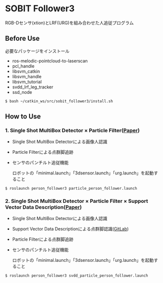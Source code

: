 # SOBIT Follower3
RGB-Dセンサ(xtion)とLRF(URG)を組み合わせた人追従プログラム

## Before Use
必要なパッケージをインストール
- ros-melodic-pointcloud-to-laserscan
- pcl_handle
- libsvm_catkin
- libsvm_handle
- libsvm_tutorial
- svdd_lrf_leg_tracker
- ssd_node

```bash
$ bash ~/catkin_ws/src/sobit_follower3/install.sh 
```

## How to Use
### 1. Single Shot MultiBox Detector × Particle Filter([Paper](doc/sdd_particle_filter_person_follower.pdf))
- Single Shot MultiBox Detectorによる画像人認識
- Particle Filterによる点群脚追跡
- センサのパンチルト追従機能

    ロボットの「minimal.launch」「3dsensor.launch」「urg.launch」を起動すること

```bash
$ roslaunch person_follower3 particle_person_follower.launch 
```

### 2. Single Shot MultiBox Detector × Particle Filter × Support Vector Data Description([Paper]())
- Single Shot MultiBox Detectorによる画像人認識
- Support Vector Data Descriptionによる点群脚認識([GitLab](https://gitlab.com/TeamSOBITS/svdd_lrf_leg_tracker))
- Particle Filterによる点群脚追跡
- センサのパンチルト追従機能

    ロボットの「minimal.launch」「3dsensor.launch」「urg.launch」を起動すること

```bash
$ roslaunch person_follower3 svdd_particle_person_follower.launch 
```
